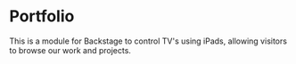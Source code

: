 # Portfolio

This is a module for Backstage to control TV's using iPads, allowing visitors to browse our work and projects.
